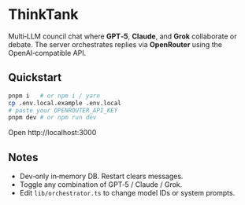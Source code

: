 # ThinkTank

Multi‑LLM council chat where **GPT‑5**, **Claude**, and **Grok** collaborate or debate. The server orchestrates replies via **OpenRouter** using the OpenAI‑compatible API.

## Quickstart

```bash
pnpm i   # or npm i / yarn
cp .env.local.example .env.local
# paste your OPENROUTER_API_KEY
pnpm dev # or npm run dev
```

Open http://localhost:3000

## Notes
- Dev‑only in‑memory DB. Restart clears messages.
- Toggle any combination of GPT‑5 / Claude / Grok.
- Edit `lib/orchestrator.ts` to change model IDs or system prompts.
